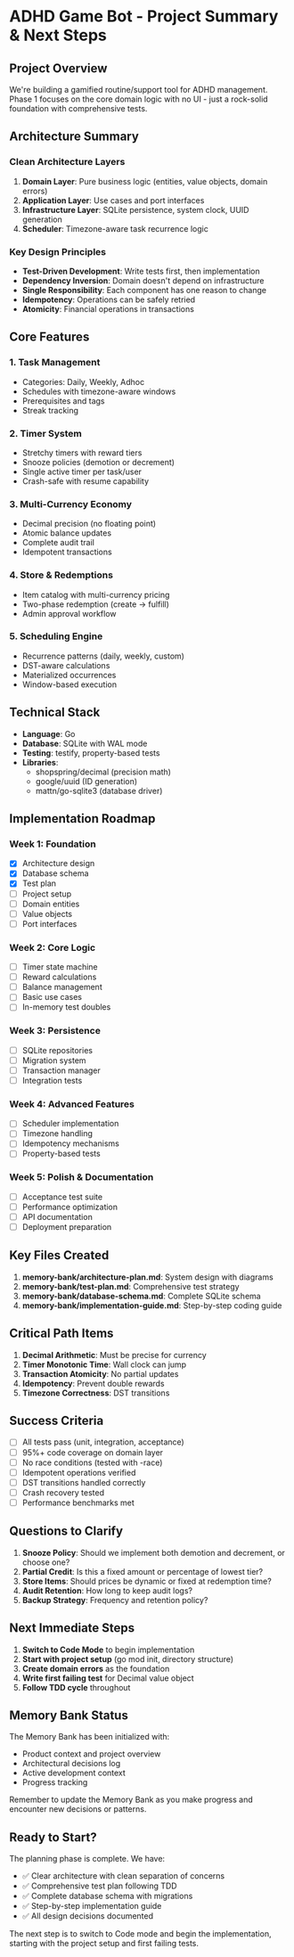 # ADHD Game Bot - Project Summary & Next Steps

## Project Overview

We're building a gamified routine/support tool for ADHD management. Phase 1 focuses on the core domain logic with no UI - just a rock-solid foundation with comprehensive tests.

## Architecture Summary

### Clean Architecture Layers
1. **Domain Layer**: Pure business logic (entities, value objects, domain errors)
2. **Application Layer**: Use cases and port interfaces
3. **Infrastructure Layer**: SQLite persistence, system clock, UUID generation
4. **Scheduler**: Timezone-aware task recurrence logic

### Key Design Principles
- **Test-Driven Development**: Write tests first, then implementation
- **Dependency Inversion**: Domain doesn't depend on infrastructure
- **Single Responsibility**: Each component has one reason to change
- **Idempotency**: Operations can be safely retried
- **Atomicity**: Financial operations in transactions

## Core Features

### 1. Task Management
- Categories: Daily, Weekly, Adhoc
- Schedules with timezone-aware windows
- Prerequisites and tags
- Streak tracking

### 2. Timer System
- Stretchy timers with reward tiers
- Snooze policies (demotion or decrement)
- Single active timer per task/user
- Crash-safe with resume capability

### 3. Multi-Currency Economy
- Decimal precision (no floating point)
- Atomic balance updates
- Complete audit trail
- Idempotent transactions

### 4. Store & Redemptions
- Item catalog with multi-currency pricing
- Two-phase redemption (create → fulfill)
- Admin approval workflow

### 5. Scheduling Engine
- Recurrence patterns (daily, weekly, custom)
- DST-aware calculations
- Materialized occurrences
- Window-based execution

## Technical Stack

- **Language**: Go
- **Database**: SQLite with WAL mode
- **Testing**: testify, property-based tests
- **Libraries**: 
  - shopspring/decimal (precision math)
  - google/uuid (ID generation)
  - mattn/go-sqlite3 (database driver)

## Implementation Roadmap

### Week 1: Foundation
- [x] Architecture design
- [x] Database schema
- [x] Test plan
- [ ] Project setup
- [ ] Domain entities
- [ ] Value objects
- [ ] Port interfaces

### Week 2: Core Logic
- [ ] Timer state machine
- [ ] Reward calculations
- [ ] Balance management
- [ ] Basic use cases
- [ ] In-memory test doubles

### Week 3: Persistence
- [ ] SQLite repositories
- [ ] Migration system
- [ ] Transaction manager
- [ ] Integration tests

### Week 4: Advanced Features
- [ ] Scheduler implementation
- [ ] Timezone handling
- [ ] Idempotency mechanisms
- [ ] Property-based tests

### Week 5: Polish & Documentation
- [ ] Acceptance test suite
- [ ] Performance optimization
- [ ] API documentation
- [ ] Deployment preparation

## Key Files Created

1. **memory-bank/architecture-plan.md**: System design with diagrams
2. **memory-bank/test-plan.md**: Comprehensive test strategy
3. **memory-bank/database-schema.md**: Complete SQLite schema
4. **memory-bank/implementation-guide.md**: Step-by-step coding guide

## Critical Path Items

1. **Decimal Arithmetic**: Must be precise for currency
2. **Timer Monotonic Time**: Wall clock can jump
3. **Transaction Atomicity**: No partial updates
4. **Idempotency**: Prevent double rewards
5. **Timezone Correctness**: DST transitions

## Success Criteria

- [ ] All tests pass (unit, integration, acceptance)
- [ ] 95%+ code coverage on domain layer
- [ ] No race conditions (tested with -race)
- [ ] Idempotent operations verified
- [ ] DST transitions handled correctly
- [ ] Crash recovery tested
- [ ] Performance benchmarks met

## Questions to Clarify

1. **Snooze Policy**: Should we implement both demotion and decrement, or choose one?
2. **Partial Credit**: Is this a fixed amount or percentage of lowest tier?
3. **Store Items**: Should prices be dynamic or fixed at redemption time?
4. **Audit Retention**: How long to keep audit logs?
5. **Backup Strategy**: Frequency and retention policy?

## Next Immediate Steps

1. **Switch to Code Mode** to begin implementation
2. **Start with project setup** (go mod init, directory structure)
3. **Create domain errors** as the foundation
4. **Write first failing test** for Decimal value object
5. **Follow TDD cycle** throughout

## Memory Bank Status

The Memory Bank has been initialized with:
- Product context and project overview
- Architectural decisions log
- Active development context
- Progress tracking

Remember to update the Memory Bank as you make progress and encounter new decisions or patterns.

## Ready to Start?

The planning phase is complete. We have:
- ✅ Clear architecture with clean separation of concerns
- ✅ Comprehensive test plan following TDD
- ✅ Complete database schema with migrations
- ✅ Step-by-step implementation guide
- ✅ All design decisions documented

The next step is to switch to Code mode and begin the implementation, starting with the project setup and first failing tests.